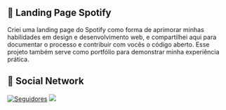 ## 🌿 Landing Page Spotify

Criei uma landing page do Spotify como forma de aprimorar minhas habilidades em design e desenvolvimento web, e compartilhei aqui para documentar o processo e contribuir com vocês o código aberto. Esse projeto também serve como portfólio para demonstrar minha experiência prática.

## 👥 Social Network

<a href="https://instagram.com/022.marquess" target="_blank"><img alt="Seguidores" title="Me siga no Instagram" src="https://img.shields.io/badge/-Instagram-%23E4405F?style=for-the-badge&logo=instagram&logoColor=white" target="_blank"></a>
<a href="https://discord.com/users/1083817459649347694" target="_blank"><img src="https://img.shields.io/badge/Discord-7289DA?style=for-the-badge&logo=discord&logoColor=white" target="_blank"></a>

